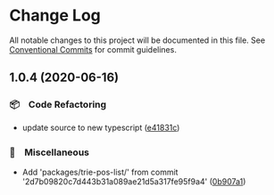 # Change Log

All notable changes to this project will be documented in this file.
See [Conventional Commits](https://conventionalcommits.org) for commit guidelines.

## 1.0.4 (2020-06-16)


### 📦　Code Refactoring

*  update source to new typescript ([e41831c](https://github.com/bluelovers/ws-trie/commit/e41831cfe2b529df256f617373e7437e9914aac8))


### 🔖　Miscellaneous

* Add 'packages/trie-pos-list/' from commit '2d7b09820c7d443b31a089ae21d5a317fe95f9a4' ([0b907a1](https://github.com/bluelovers/ws-trie/commit/0b907a116d3277d325daa256750086886c6a91c5))
